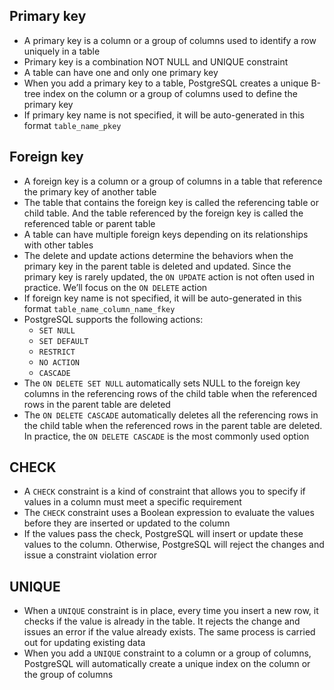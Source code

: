 ## Primary key

- A primary key is a column or a group of columns used to identify a row uniquely in a table
- Primary key is a combination NOT NULL and UNIQUE constraint
- A table can have one and only one primary key
- When you add a primary key to a table, PostgreSQL creates a unique B-tree index on the column or a group of columns used to define the primary key
- If primary key name is not specified, it will be auto-generated in this format `table_name_pkey`

## Foreign key

- A foreign key is a column or a group of columns in a table that reference the primary key of another table
- The table that contains the foreign key is called the referencing table or child table. And the table referenced by the foreign key is called the referenced table or parent table
- A table can have multiple foreign keys depending on its relationships with other tables
- The delete and update actions determine the behaviors when the primary key in the parent table is deleted and updated. Since the primary key is rarely updated, the `ON UPDATE` action is not often used in practice. We’ll focus on the `ON DELETE` action
- If foreign key name is not specified, it will be auto-generated in this format `table_name_column_name_fkey`
- PostgreSQL supports the following actions:
  - `SET NULL`
  - `SET DEFAULT`
  - `RESTRICT`
  - `NO ACTION`
  - `CASCADE`
- The `ON DELETE SET NULL` automatically sets NULL to the foreign key columns in the referencing rows of the child table when the referenced rows in the parent table are deleted
- The `ON DELETE CASCADE` automatically deletes all the referencing rows in the child table when the referenced rows in the parent table are deleted. In practice, the `ON DELETE CASCADE` is the most commonly used option

## CHECK

- A `CHECK` constraint is a kind of constraint that allows you to specify if values in a column must meet a specific requirement
- The `CHECK` constraint uses a Boolean expression to evaluate the values before they are inserted or updated to the column
- If the values pass the check, PostgreSQL will insert or update these values to the column. Otherwise, PostgreSQL will reject the changes and issue a constraint violation error

## UNIQUE

- When a `UNIQUE` constraint is in place, every time you insert a new row, it checks if the value is already in the table. It rejects the change and issues an error if the value already exists. The same process is carried out for updating existing data
- When you add a `UNIQUE` constraint to a column or a group of columns, PostgreSQL will automatically create a unique index on the column or the group of columns
